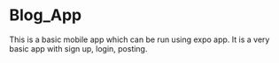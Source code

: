 # Blog_App

This is a basic mobile app which can be run using expo app. It is a very basic app with sign up, login, posting.
